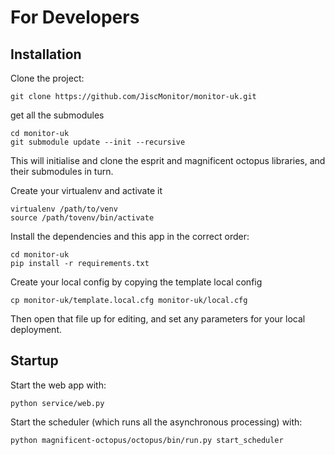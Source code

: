 # For Developers

## Installation

Clone the project:

    git clone https://github.com/JiscMonitor/monitor-uk.git

get all the submodules

    cd monitor-uk
    git submodule update --init --recursive
    
This will initialise and clone the esprit and magnificent octopus libraries, and their submodules in turn.

Create your virtualenv and activate it

    virtualenv /path/to/venv
    source /path/tovenv/bin/activate

Install the dependencies and this app in the correct order:

    cd monitor-uk
    pip install -r requirements.txt
    
Create your local config by copying the template local config

    cp monitor-uk/template.local.cfg monitor-uk/local.cfg

Then open that file up for editing, and set any parameters for your local deployment.

## Startup

Start the web app with:

    python service/web.py

Start the scheduler (which runs all the asynchronous processing) with:

    python magnificent-octopus/octopus/bin/run.py start_scheduler
    

